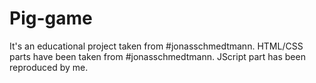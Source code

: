 # Pig-game

It's an educational project taken from #jonasschmedtmann. HTML/CSS parts have been taken from #jonasschmedtmann. JScript part has been reproduced by me.
